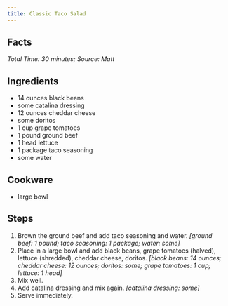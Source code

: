 ```yaml
---
title: Classic Taco Salad
---
```

## Facts
*Total Time: 30 minutes; Source: Matt*
## Ingredients
- 14 ounces black beans                 
- some catalina dressing           
- 12 ounces cheddar cheese              
- some doritos                     
- 1 cup grape tomatoes              
- 1 pound ground beef                 
- 1 head lettuce                     
- 1 package taco seasoning              
- some water                       
## Cookware
- large bowl
## Steps
1. Brown the ground beef and add taco seasoning and water.
*[ground beef: 1 pound; taco seasoning: 1 package; water: some]*
2. Place in a large bowl and add black beans, grape tomatoes (halved), lettuce (shredded), cheddar cheese, doritos.
*[black beans: 14 ounces; cheddar cheese: 12 ounces; doritos: some; grape tomatoes: 1 cup; lettuce: 1 head]*
3. Mix well.
4. Add catalina dressing and mix again.
*[catalina dressing: some]*
5. Serve immediately.
